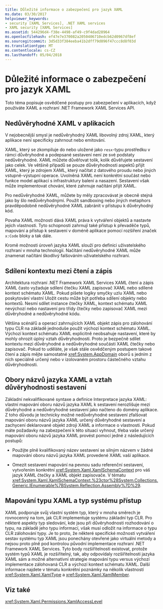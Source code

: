 ```yaml
---
title: Důležité informace o zabezpečení pro jazyk XAML
ms.date: 03/30/2017
helpviewer_keywords:
- security [XAML Services], .NET XAML services
- XAML security [XAML Services]
ms.assetid: 544296d4-f38e-4498-af49-c9f4dad28964
ms.openlocfilehash: ef47e7e370082a2050406710edcb62d0967df8ef
ms.sourcegitcommit: 3d5d33f384eeba41b2dff79d096f47ccc8d8f03d
ms.translationtype: MT
ms.contentlocale: cs-CZ
ms.lasthandoff: 05/04/2018
---
```

# <a name="xaml-security-considerations"></a>Důležité informace o zabezpečení pro jazyk XAML
Toto téma popisuje osvědčené postupy pro zabezpečení v aplikacích, když používáte XAML a rozhraní .NET Framework XAML Services API.  
  
## <a name="untrusted-xaml-in-applications"></a>Nedůvěryhodné XAML v aplikacích  
 V nejobecnější smysl je nedůvěryhodný XAML libovolný zdroj XAML, který aplikace není specificky zahrnout nebo emitování.  
  
 XAML, který se zkompiluje do nebo uložené jako `resx`-typu prostředku v rámci důvěryhodné a podepsané sestavení není ze své podstaty nedůvěryhodné. XAML můžete důvěřovat tolik, kolik důvěřujete sestavení jako celek. Ve většině případů se pouze důvěryhodnosti aspektů přijít XAML, který je zdrojem XAML, který načítat z datového proudu nebo jiných vstupně-výstupní operace. Uvolněná XAML není konkrétní součást nebo funkce model aplikací s infrastruktury balení a nasazení. Sestavení však může implementovat chování, které zahrnuje načítání přijít XAML.  
  
 Pro nedůvěryhodné XAML, můžete by měly zpracovávat je obecně stejná jako by šlo nedůvěryhodnými. Použít sandboxing nebo jiných metaphors pravděpodobně nedůvěryhodné XAML zabránit v přístupu k důvěryhodný kód.  
  
 Povaha XAML možnosti dává XAML práva k vytváření objektů a nastavte jejich vlastnosti. Tyto schopnosti zahrnují také přístup k převaděče typů, mapování a přístup k sestavení v doméně aplikace pomocí rozšíření značek `x:Code` bloky a tak dále.  
  
 Kromě možnosti úroveň jazyka XAML slouží pro definici uživatelského rozhraní v mnoha technologií. Načítání nedůvěryhodné XAML může znamenat načítání škodlivý falšováním uživatelského rozhraní.  
  
## <a name="sharing-context-between-readers-and-writers"></a>Sdílení kontextu mezi čtení a zápis  
 Architektura rozhraní .NET Framework XAML Services XAML čtení a zápis XAML často vyžaduje sdílení čtečku XAML zapisovač XAML nebo sdílené kontext schématu XAML. Pokud píšete logiky smyčky uzlu XAML nebo poskytování vlastní Uložit cestu může být potřeba sdílení objekty nebo kontextů. Nesmí sdílet instance čtečky XAML, kontext schématu XAML nevýchozí nebo nastavení pro třídy čtečky nebo zapisovač XAML mezi důvěryhodné a nedůvěryhodné kódu.  
  
 Většina scénářů a operací zahrnujících XAML objekt zápis pro zálohování typu CLR na základě jednoduše použít výchozí kontext schématu XAML. Výchozí kontext schématu XAML explicitně neobsahuje nastavení, které by mohly ohrozit úplný vztah důvěryhodnosti. Proto je bezpečně sdílet kontextu mezi důvěryhodné a nedůvěryhodné součásti XAML čtečky nebo zapisovač. Pokud to uděláte, je však stále osvědčeným postupem takové čtení a zápis mějte samostatné <xref:System.AppDomain> oborů s jedním z nich speciálně určený nebo v izolovaném prostoru částečného vztahu důvěryhodnosti.  
  
## <a name="xaml-namespaces-and-assembly-trust"></a>Obory názvů jazyka XAML a vztah důvěryhodnosti sestavení  
 Základní nekvalifikované syntaxe a definice Interpretace jazyka XAML: vlastní mapování oboru názvů jazyka XAML k sestavení nerozlišuje mezi důvěryhodné a nedůvěryhodné sestavení jako načteno do domény aplikace. Z toho důvodu je technicky možné nedůvěryhodné sestavení zfalšovat mapování oboru názvů jazyka XAML určený důvěryhodné sestavení a zachycení deklarované objekt zdroji XAML a informace o vlastnosti. Pokud máte požadavky na zabezpečení k této situaci vyhnout, třeba vaše určený mapování oboru názvů jazyka XAML provést pomocí jedné z následujících postupů:  
  
-   Použijte plně kvalifikovaný název sestavení se silným názvem v žádné mapování oboru názvů jazyka XAML provedené XAML vaší aplikace.  
  
-   Omezit sestavení mapování na pevnou sadu referenční sestavení, vytvořením konkrétní <xref:System.Xaml.XamlSchemaContext> pro váš jazyk XAML čtečky a XAML objekt zapisovače. V tématu <xref:System.Xaml.XamlSchemaContext.%23ctor%28System.Collections.Generic.IEnumerable%7BSystem.Reflection.Assembly%7D%29>.  
  
## <a name="xaml-type-mapping-and-type-system-access"></a>Mapování typu XAML a typ systému přístup  
 XAML podporuje svůj vlastní systém typ, který v mnoha směrech je rovnocenný na tom, jak CLR implementuje systému základní typ CLR. Pro některé aspekty typ sledování, kde jsou při důvěryhodnosti rozhodování o typu, na základě jeho typu informací, však musí odložit na informace o typu CLR zálohování typy. Je to proto, že některé specifické možnosti vytváření sestav systému typ XAML jsou ponechány otevřené jako virtuální metody a nejsou proto plně pod kontrolou původní implementace rozhraní .NET Framework XAML Services. Tyto body rozšiřitelnosti existovat, protože systém typů XAML je rozšiřitelný, tak, aby odpovídaly rozšiřitelnosti jazyka XAML sám a možné alternativní strategie mapování typu versus výchozí implementace zálohovaná CLR a výchozí kontext schématu XAML. Další informace najdete v tématu konkrétní poznámky na několik vlastností <xref:System.Xaml.XamlType> a <xref:System.Xaml.XamlMember>.  
  
## <a name="see-also"></a>Viz také  
 <xref:System.Xaml.Permissions.XamlAccessLevel>
